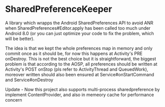 # SharedPreferenceKeeper

A library which wrapps the Android SharedPreferences API to avoid ANR when SharedPreferences#Editor.apply has been called too much under Android 8.0 (or you can just optimize your code to fix the problem, which will be better).

The idea is that we kept the whole preferences map in memory and only commit once as it should be, for now this happens at Activity's PRE onDestroy. This is not the best choice but it is straightforward, the biggest problem is that according to the AOSP, all preferences should be written at Activity's POST onStop (pls refer to ActivityThread and QueuedWork), moreover written should also been ensured at Service#onStartCommand and Service#onDestroy

Update - Now this project also supports multi-process sharedpreference by implement ContentProvider, and also in memeory cache for performance concern
